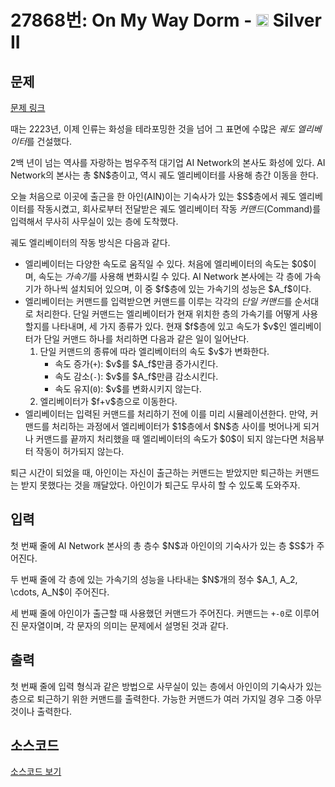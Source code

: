 # 27868번: On My Way Dorm - <img src="https://static.solved.ac/tier_small/9.svg" style="height:20px" /> Silver II

<!-- performance -->

<!-- 문제 제출 후 깃허브에 푸시를 했을 때 제출한 코드의 성능이 입력될 공간입니다.-->

<!-- end -->

## 문제

[문제 링크](https://boj.kr/27868)


<p>때는 2223년, 이제 인류는 화성을 테라포밍한 것을 넘어 그 표면에 수많은 <em>궤도 엘리베이터</em>를 건설했다.</p>

<p>2백 년이 넘는 역사를 자랑하는 범우주적 대기업 AI Network의 본사도 화성에 있다. AI Network의 본사는 총 $N$층이고, 역시 궤도 엘리베이터를 사용해 층간 이동을 한다.</p>

<p>오늘 처음으로 이곳에 출근을 한 아인(AIN)이는 기숙사가 있는 $S$층에서 궤도 엘리베이터를 작동시켰고, 회사로부터 전달받은 궤도 엘리베이터 작동 <em>커맨드</em>(Command)를 입력해서 무사히 사무실이 있는 층에 도착했다.</p>

<p>궤도 엘리베이터의 작동 방식은 다음과 같다.</p>

<ul>
<li>엘리베이터는 다양한 속도로 움직일 수 있다. 처음에 엘리베이터의 속도는 $0$이며, 속도는 <em>가속기</em>를 사용해 변화시킬 수 있다. AI Network 본사에는 각 층에 가속기가 하나씩 설치되어 있으며, 이 중 $f$층에 있는 가속기의 성능은 $A_f$이다.</li>
<li>엘리베이터는 커맨드를 입력받으면 커맨드를 이루는 각각의 <em>단일 커맨드</em>를 순서대로 처리한다. 단일 커맨드는 엘리베이터가 현재 위치한 층의 가속기를 어떻게 사용할지를 나타내며, 세 가지 종류가 있다. 현재 $f$층에 있고 속도가 $v$인 엘리베이터가 단일 커맨드 하나를 처리하면 다음과 같은 일이 일어난다.
<ol>
<li>단일 커맨드의 종류에 따라 엘리베이터의 속도 $v$가 변화한다.
<ul>
<li>속도 증가(<code>+</code>): $v$를 $A_f$만큼 증가시킨다.</li>
<li>속도 감소(<code>-</code>): $v$를 $A_f$만큼 감소시킨다.</li>
<li>속도 유지(<code>0</code>): $v$를 변화시키지 않는다.</li>
</ul>
</li>
<li>엘리베이터가 $f+v$층으로 이동한다.</li>
</ol>
</li>
<li>엘리베이터는 입력된 커맨드를 처리하기 전에 이를 미리 시뮬레이션한다. 만약, 커맨드를 처리하는 과정에서 엘리베이터가 $1$층에서 $N$층 사이를 벗어나게 되거나 커맨드를 끝까지 처리했을 때 엘리베이터의 속도가 $0$이 되지 않는다면 처음부터 작동이 허가되지 않는다.</li>
</ul>

<p>퇴근 시간이 되었을 때, 아인이는 자신이 출근하는 커맨드는 받았지만 퇴근하는 커맨드는 받지 못했다는 것을 깨달았다. 아인이가 퇴근도 무사히 할 수 있도록 도와주자.</p>



## 입력


<p>첫 번째 줄에 AI Network 본사의 총 층수 $N$과 아인이의 기숙사가 있는 층 $S$가 주어진다.</p>

<p>두 번째 줄에 각 층에 있는 가속기의 성능을 나타내는 $N$개의 정수 $A_1, A_2, \cdots, A_N$이 주어진다.</p>

<p>세 번째 줄에 아인이가 출근할 때 사용했던 커맨드가 주어진다. 커맨드는 <code>+-0</code>로 이루어진 문자열이며, 각 문자의 의미는 문제에서 설명된 것과 같다.</p>



## 출력


<p>첫 번째 줄에 입력 형식과 같은 방법으로 사무실이 있는 층에서 아인이의 기숙사가 있는 층으로 퇴근하기 위한 커맨드를 출력한다. 가능한 커맨드가 여러 가지일 경우 그중 아무것이나 출력한다.</p>



## 소스코드

[소스코드 보기](On%20My%20Way%20Dorm.py)